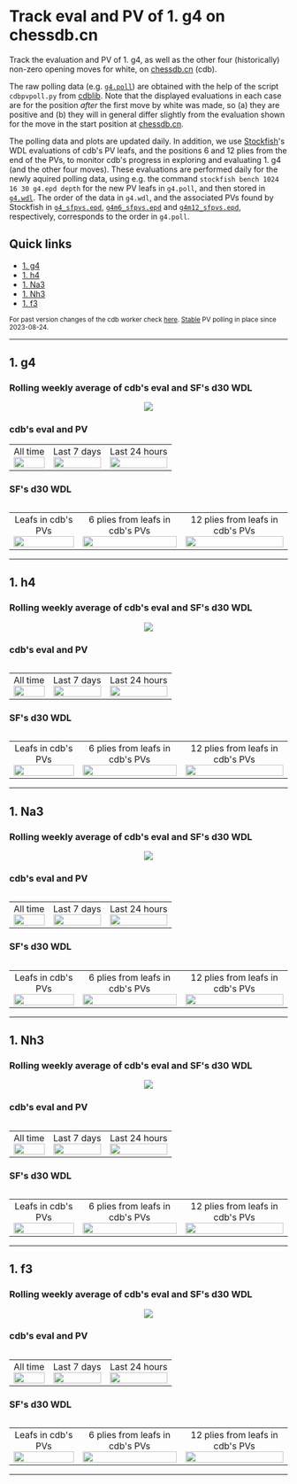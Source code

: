 # Track eval and PV of 1. g4 on chessdb.cn

Track the evaluation and PV of 1. g4, as well as the other four (historically) non-zero
opening moves for white, on [chessdb.cn](https://chessdb.cn/queryc_en/) (cdb).

The raw polling data (e.g. [`g4.poll`](g4.poll)) are obtained with the help of the script
`cdbpvpoll.py` from [cdblib](https://github.com/robertnurnberg/cdblib).
Note that the displayed evaluations in each case are for the position _after_ the first
move by white was made, so (a) they are positive and (b) they will
in general differ slightly from the evaluation shown for the move in the start
position at [chessdb.cn](https://chessdb.cn/queryc_en/).

The polling data and plots are updated daily. In addition, we use
[Stockfish](https://github.com/noobpwnftw/Stockfish)'s WDL evaluations
of cdb's PV leafs, and the positions 6 and 12 plies from the end of the PVs, to
monitor cdb's progress in exploring and evaluating 1. g4 (and the other four
moves). These evaluations are performed daily for the newly aquired polling
data, using e.g. the command `stockfish bench 1024 16 30 g4.epd depth`
for the new PV leafs in `g4.poll`, and then stored in [`g4.wdl`](wdl/g4.wdl).
The order of the data in `g4.wdl`, and the associated PVs found by Stockfish
in [`g4_sfpvs.epd`](wdl/g4_sfpvs.epd),
[`g4m6_sfpvs.epd`](wdl/g4m6_sfpvs.epd) and
[`g4m12_sfpvs.epd`](wdl/g4m12_sfpvs.epd), respectively,
corresponds to the order in `g4.poll`.

## Quick links
* [1. g4](#1-g4)
* [1. h4](#1-h4)
* [1. Na3](#1-Na3)
* [1. Nh3](#1-Nh3)
* [1. f3](#1-f3)

<sub>
For past version changes of the cdb worker check
<a href = "https://github.com/noobpwnftw/Stockfish/commits/siever">here</a>.
<a href = "https://github.com/noobpwnftw/chessdb/commit/3d1ff4660c761193ed4479346ef11a06912ac66f">Stable</a>
PV polling in place since 2023-08-24.
</sub>

---

## 1. g4

### Rolling weekly average of cdb's eval and SF's d30 WDL
<p align="center"> <img src="images/g4rolling.png?raw=true"> </p>

### cdb's eval and PV
<table>
  <tr>
    <td align="center">
      <div align="center">All time</div>
      <img src="images/g4.png?raw=true" width="100%">
    </td>
    <td align="center">
      <div align="center">Last 7 days</div>
      <img src="images/g4week.png?raw=true" width="100%">
    </td>
    <td align="center">
      <div align="center">Last 24 hours</div>
      <img src="images/g4day.png?raw=true" width="100%">
    </td>
  </tr>
<table>

### SF's d30 WDL
<table>
  <tr>
    <td align="center">
      <div align="center">Leafs in cdb's PVs</div>
      <img src="images/g4wdl.png?raw=true" width="100%">
    </td>
    <td align="center">
      <div align="center">6 plies from leafs in cdb's PVs</div>
      <img src="images/g4m6wdl.png?raw=true" width="100%">
    </td>
    <td align="center">
      <div align="center">12 plies from leafs in cdb's PVs</div>
      <img src="images/g4m12wdl.png?raw=true" width="100%">
    </td>
  </tr>
<table>

---

## 1. h4

### Rolling weekly average of cdb's eval and SF's d30 WDL
<p align="center"> <img src="images/h4rolling.png?raw=true"> </p>

### cdb's eval and PV
<table>
  <tr>
    <td align="center">
      <div align="center">All time</div>
      <img src="images/h4.png?raw=true" width="100%">
    </td>
    <td align="center">
      <div align="center">Last 7 days</div>
      <img src="images/h4week.png?raw=true" width="100%">
    </td>
    <td align="center">
      <div align="center">Last 24 hours</div>
      <img src="images/h4day.png?raw=true" width="100%">
    </td>
  </tr>
<table>

### SF's d30 WDL
<table>
  <tr>
    <td align="center">
      <div align="center">Leafs in cdb's PVs</div>
      <img src="images/h4wdl.png?raw=true" width="100%">
    </td>
    <td align="center">
      <div align="center">6 plies from leafs in cdb's PVs</div>
      <img src="images/h4m6wdl.png?raw=true" width="100%">
    </td>
    <td align="center">
      <div align="center">12 plies from leafs in cdb's PVs</div>
      <img src="images/h4m12wdl.png?raw=true" width="100%">
    </td>
  </tr>
<table>

---

## 1. Na3

### Rolling weekly average of cdb's eval and SF's d30 WDL
<p align="center"> <img src="images/Na3rolling.png?raw=true"> </p>

### cdb's eval and PV
<table>
  <tr>
    <td align="center">
      <div align="center">All time</div>
      <img src="images/Na3.png?raw=true" width="100%">
    </td>
    <td align="center">
      <div align="center">Last 7 days</div>
      <img src="images/Na3week.png?raw=true" width="100%">
    </td>
    <td align="center">
      <div align="center">Last 24 hours</div>
      <img src="images/Na3day.png?raw=true" width="100%">
    </td>
  </tr>
<table>

### SF's d30 WDL
<table>
  <tr>
    <td align="center">
      <div align="center">Leafs in cdb's PVs</div>
      <img src="images/Na3wdl.png?raw=true" width="100%">
    </td>
    <td align="center">
      <div align="center">6 plies from leafs in cdb's PVs</div>
      <img src="images/Na3m6wdl.png?raw=true" width="100%">
    </td>
    <td align="center">
      <div align="center">12 plies from leafs in cdb's PVs</div>
      <img src="images/Na3m12wdl.png?raw=true" width="100%">
    </td>
  </tr>
<table>

---

## 1. Nh3

### Rolling weekly average of cdb's eval and SF's d30 WDL
<p align="center"> <img src="images/Nh3rolling.png?raw=true"> </p>

### cdb's eval and PV
<table>
  <tr>
    <td align="center">
      <div align="center">All time</div>
      <img src="images/Nh3.png?raw=true" width="100%">
    </td>
    <td align="center">
      <div align="center">Last 7 days</div>
      <img src="images/Nh3week.png?raw=true" width="100%">
    </td>
    <td align="center">
      <div align="center">Last 24 hours</div>
      <img src="images/Nh3day.png?raw=true" width="100%">
    </td>
  </tr>
<table>

### SF's d30 WDL
<table>
  <tr>
    <td align="center">
      <div align="center">Leafs in cdb's PVs</div>
      <img src="images/Nh3wdl.png?raw=true" width="100%">
    </td>
    <td align="center">
      <div align="center">6 plies from leafs in cdb's PVs</div>
      <img src="images/Nh3m6wdl.png?raw=true" width="100%">
    </td>
    <td align="center">
      <div align="center">12 plies from leafs in cdb's PVs</div>
      <img src="images/Nh3m12wdl.png?raw=true" width="100%">
    </td>
  </tr>
<table>

---

## 1. f3

### Rolling weekly average of cdb's eval and SF's d30 WDL
<p align="center"> <img src="images/f3rolling.png?raw=true"> </p>

### cdb's eval and PV
<table>
  <tr>
    <td align="center">
      <div align="center">All time</div>
      <img src="images/f3.png?raw=true" width="100%">
    </td>
    <td align="center">
      <div align="center">Last 7 days</div>
      <img src="images/f3week.png?raw=true" width="100%">
    </td>
    <td align="center">
      <div align="center">Last 24 hours</div>
      <img src="images/f3day.png?raw=true" width="100%">
    </td>
  </tr>
<table>

### SF's d30 WDL
<table>
  <tr>
    <td align="center">
      <div align="center">Leafs in cdb's PVs</div>
      <img src="images/f3wdl.png?raw=true" width="100%">
    </td>
    <td align="center">
      <div align="center">6 plies from leafs in cdb's PVs</div>
      <img src="images/f3m6wdl.png?raw=true" width="100%">
    </td>
    <td align="center">
      <div align="center">12 plies from leafs in cdb's PVs</div>
      <img src="images/f3m12wdl.png?raw=true" width="100%">
    </td>
  </tr>
<table>

---
